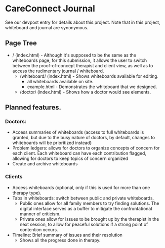 # CareConnect Journal
See our devpost entry for details about this project. Note that in this project, whiteboard and journal are synonymous.
## Page Tree
- / (index.html) - Although it's supposed to be the same as the whiteboards page, for this submission, it allows the user to switch between the proof-of-concept therapist and client view, as well as to access the rudimentary journal / whiteboard.
  - /whiteboard/ (index.html) - Shows whiteboards available for editing.
    - all whiteboards available on site. 
    - example.html - Demonstrates the whiteboard that we designed.
  - /doctor/ (index.html) - Shows how a doctor would see elements.

## Planned features.
### Doctors:
- Access summaries of whiteboards (access to full whiteboards is granted, but due to the busy nature of doctors, by default, changes to whiteboards will be prioritized instead)
- Problem ledgers: allows for doctors to organize concepts of concern for each client. Each whiteboard can have each contribution flagged, allowing for doctors to keep topics of concern organized
- Create and archive whiteboards

### Clients
- Access whiteboards (optional, only if this is used for more than one therapy type).
- Tabs in whiteboards: switch between public and private whiteboards.
  - Public ones allow for all family members to try finding solutions. The digital interface serves as a buffer to mitigate the confrontational manner of criticism.
  - Private ones allow for issues to be brought up by the therapist in the next session, to allow for peaceful solutions if a strong point of contention occurs.
- Timeline: Brief summary of issues and their resolution
  - Shows all the progress done in therapy.
